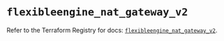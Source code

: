 # `flexibleengine_nat_gateway_v2`

Refer to the Terraform Registry for docs: [`flexibleengine_nat_gateway_v2`](https://registry.terraform.io/providers/flexibleenginecloud/flexibleengine/1.46.0/docs/resources/nat_gateway_v2).
